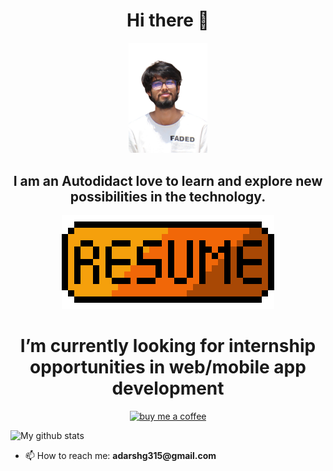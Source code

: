 <h1 align="center">Hi there 👋</h1>
<p align="center">
<img src="/pic.png" width="25%"/>
<h2 align="center" >I am an Autodidact love to learn and explore new possibilities in the technology.</h2>
</p>

<p align="center">
<a href="https://docs.google.com/document/d/1zZoxmOKvPeth-WN3oKnlTWUYjYPtVTNQCO_RDXF0RMc/edit?usp=sharing"><img src="/1e4ed6ace0977ce.png" alt="Resume"/></a>
<h1 align="center"> I’m currently looking for internship opportunities in web/mobile app development </h1>
<!-- ![Image of Yaktocat](https://sdk.bitmoji.com/render/panel/7ff431c5-0042-4ded-81e5-a5514a9e677a-ac1abb79-00ce-4f37-8980-c7dcd74150ec-v1.png?transparent=1&palette=1) -->

<!-- - 🔭 I’m currently working on ![](https://user-images.githubusercontent.com/26193656/87819465-e964e600-c889-11ea-8eaa-667ffdb88623.png) -->
<!-- - 💬 Ask me about __Open Source Communities (OSC's)__ -->
</p>

<p align="center">
<a href="https://www.paypal.com/paypalme/adagoyal">
 <img src="https://www.tecmint.com/wp-content/uploads/2015/01/coffee.png" alt="buy me a coffee"/>
</a>
</p>

![My github stats](https://github-readme-stats.vercel.app/api?username=adarshg315&show_icons=true)

- 📫 How to reach me: __adarshg315@gmail.com__

<!-- - 😄 Pronouns:-->
<!--  🤔 I’m looking for help with -->


